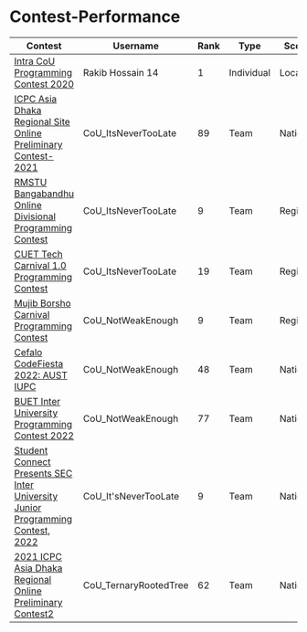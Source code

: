 # Contest-Performance

| Contest | Username | Rank | Type | Scope
| -- | -------- | ----------- | ---- | ---- |
| [Intra CoU Programming Contest 2020](https://toph.co/c/intra-cou-2020/standings) | Rakib Hossain 14| 1 | Individual | Local |
| [ICPC Asia Dhaka Regional Site Online Preliminary Contest-2021](https://icpc.global/ICPCID/2RIUV1MALLMP) | CoU_ItsNeverTooLate| 89 | Team | National |
| [RMSTU Bangabandhu Online Divisional Programming Contest](https://toph.co/c/rmstu-bangabandhu-online-divisional-2021/standings) | CoU_ItsNeverTooLate| 9 | Team | Regional |
| [CUET Tech Carnival 1.0 Programming Contest](https://toph.co/c/tech-carnival-1-0/standings) | CoU_ItsNeverTooLate| 19 | Team | Regional |
| [Mujib Borsho Carnival Programming Contest]() | CoU_NotWeakEnough| 9 | Team | Regional |
| [Cefalo CodeFiesta 2022: AUST IUPC](https://algo.codemarshal.org/contests/aust-2022/standings) | CoU_NotWeakEnough| 48 | Team | National |
| [BUET Inter University Programming Contest 2022](https://toph.co/c/buet-inter-university-2022/standings) | CoU_NotWeakEnough| 77 | Team | National |
| [Student Connect Presents SEC Inter University Junior Programming Contest, 2022](https://toph.co/c/sec-inter-university-junior-2022/standings) | CoU_It'sNeverTooLate| 9 | Team | National |
| [2021 ICPC Asia Dhaka Regional Online Preliminary Contest2](https://algo.codemarshal.org/contests/icpc-dhaka-21-preli/standings) | CoU_TernaryRootedTree| 62 | Team |National|

